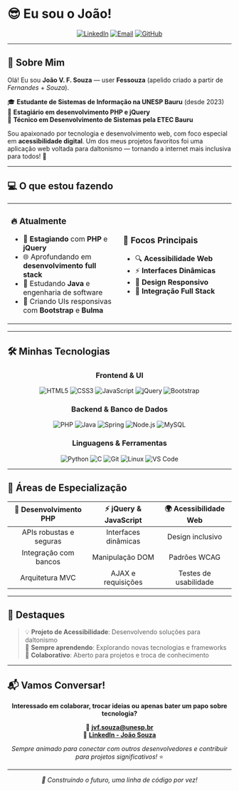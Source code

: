# 😎 Eu sou o João!

<div align="center">

[![LinkedIn](https://img.shields.io/badge/LinkedIn-0077B5?style=for-the-badge&logo=linkedin&logoColor=white)](https://www.linkedin.com/in/jo%C3%A3o-souza-2b5498200/)
[![Email](https://img.shields.io/badge/Gmail-D14836?style=for-the-badge&logo=gmail&logoColor=white)](mailto:jvf.souza@unesp.br)
[![GitHub](https://img.shields.io/badge/GitHub-100000?style=for-the-badge&logo=github&logoColor=white)](https://github.com/fessouza)

</div>

---

## 🚀 Sobre Mim

Olá! Eu sou **João V. F. Souza** — user **Fessouza** (apelido criado a partir de *Fernandes* + *Souza*).

🎓 **Estudante de Sistemas de Informação na UNESP Bauru** (desde 2023)  
💼 **Estagiário em desenvolvimento PHP e jQuery**  
🎯 **Técnico em Desenvolvimento de Sistemas pela ETEC Bauru**

Sou apaixonado por tecnologia e desenvolvimento web, com foco especial em **acessibilidade digital**. Um dos meus projetos favoritos foi uma aplicação web voltada para daltonismo — tornando a internet mais inclusiva para todos! 🌈

---

## 💻 O que estou fazendo

<table>
<tr>
<td width="50%">

### 🔥 Atualmente
- 💼 **Estagiando** com **PHP** e **jQuery**
- 🌐 Aprofundando em **desenvolvimento full stack**
- 🧠 Estudando **Java** e engenharia de software
- 🎨 Criando UIs responsivas com **Bootstrap** e **Bulma**

</td>
<td width="50%">

### 🎯 Focos Principais
- 🔍 **Acessibilidade Web**
- ⚡ **Interfaces Dinâmicas**
- 📱 **Design Responsivo**
- 🔧 **Integração Full Stack**

</td>
</tr>
</table>

---

## 🛠️ Minhas Tecnologias

<div align="center">

### Frontend & UI
![HTML5](https://img.shields.io/badge/HTML5-E34F26?style=for-the-badge&logo=html5&logoColor=white)
![CSS3](https://img.shields.io/badge/CSS3-1572B6?style=for-the-badge&logo=css3&logoColor=white)
![JavaScript](https://img.shields.io/badge/JavaScript-F7DF1E?style=for-the-badge&logo=javascript&logoColor=black)
![jQuery](https://img.shields.io/badge/jQuery-0769AD?style=for-the-badge&logo=jquery&logoColor=white)
![Bootstrap](https://img.shields.io/badge/Bootstrap-563D7C?style=for-the-badge&logo=bootstrap&logoColor=white)

### Backend & Banco de Dados
![PHP](https://img.shields.io/badge/PHP-777BB4?style=for-the-badge&logo=php&logoColor=white)
![Java](https://img.shields.io/badge/Java-ED8B00?style=for-the-badge&logo=openjdk&logoColor=white)
![Spring](https://img.shields.io/badge/Spring-6DB33F?style=for-the-badge&logo=spring&logoColor=white)
![Node.js](https://img.shields.io/badge/Node.js-43853D?style=for-the-badge&logo=node.js&logoColor=white)
![MySQL](https://img.shields.io/badge/MySQL-00000F?style=for-the-badge&logo=mysql&logoColor=white)

### Linguagens & Ferramentas
![Python](https://img.shields.io/badge/Python-3776AB?style=for-the-badge&logo=python&logoColor=white)
![C](https://img.shields.io/badge/C-00599C?style=for-the-badge&logo=c&logoColor=white)
![Git](https://img.shields.io/badge/Git-F05032?style=for-the-badge&logo=git&logoColor=white)
![Linux](https://img.shields.io/badge/Linux-FCC624?style=for-the-badge&logo=linux&logoColor=black)
![VS Code](https://img.shields.io/badge/VS_Code-007ACC?style=for-the-badge&logo=visual-studio-code&logoColor=white)

</div>

---

## 🎨 Áreas de Especialização

<div align="center">

| 🔧 **Desenvolvimento PHP** | ⚡ **jQuery & JavaScript** | 🌍 **Acessibilidade Web** |
|:---:|:---:|:---:|
| APIs robustas e seguras | Interfaces dinâmicas | Design inclusivo |
| Integração com bancos | Manipulação DOM | Padrões WCAG |
| Arquitetura MVC | AJAX e requisições | Testes de usabilidade |

</div>

---

## 🌟 Destaques

> 💡 **Projeto de Acessibilidade**: Desenvolvendo soluções para daltonismo  
> 🚀 **Sempre aprendendo**: Explorando novas tecnologias e frameworks  
> 🤝 **Colaborativo**: Aberto para projetos e troca de conhecimento  

---

## 📬 Vamos Conversar!

<div align="center">

**Interessado em colaborar, trocar ideias ou apenas bater um papo sobre tecnologia?**

📧 **jvf.souza@unesp.br**  
🔗 **[LinkedIn - João Souza](https://www.linkedin.com/in/jo%C3%A3o-souza-2b5498200/)**  

*Sempre animado para conectar com outros desenvolvedores e contribuir para projetos significativos!* ⭐

</div>

---

<div align="center">
<i>🚀 Construindo o futuro, uma linha de código por vez!</i>
</div>
